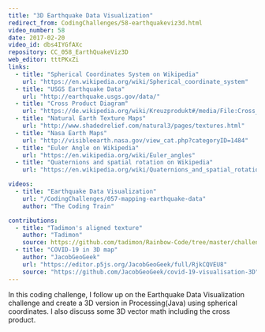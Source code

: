 ```yaml
---
title: "3D Earthquake Data Visualization"
redirect_from: CodingChallenges/58-earthquakeviz3d.html
video_number: 58
date: 2017-02-20
video_id: dbs4IYGfAXc
repository: CC_058_EarthQuakeViz3D
web_editor: tttPKxZi
links:
  - title: "Spherical Coordinates System on Wikipedia"
    url: "https://en.wikipedia.org/wiki/Spherical_coordinate_system"
  - title: "USGS Earthquake Data"
    url: "http://earthquake.usgs.gov/data/"
  - title: "Cross Product Diagram"
    url: "https://de.wikipedia.org/wiki/Kreuzprodukt#/media/File:Cross_product_parallelogram.svg"
  - title: "Natural Earth Texture Maps"
    url: "http://www.shadedrelief.com/natural3/pages/textures.html"
  - title: "Nasa Earth Maps"
    url: "http://visibleearth.nasa.gov/view_cat.php?categoryID=1484"
  - title: "Euler Angle on Wikipedia"
    url: "https://en.wikipedia.org/wiki/Euler_angles"
  - title: "Quaternions and spatial rotation on Wikipedia"
    url: "https://en.wikipedia.org/wiki/Quaternions_and_spatial_rotation"

videos:
  - title: "Earthquake Data Visualization"
    url: "/CodingChallenges/057-mapping-earthquake-data"
    author: "The Coding Train"

contributions:
  - title: "Tadimon's aligned texture"
    author: "Tadimon"
    source: https://github.com/tadimon/Rainbow-Code/tree/master/challenges/CC_058_EarthQuakeViz3D
  - title: "COVID-19 in 3D map"
    author: "JacobGeoGeek"
    url: "https://editor.p5js.org/JacobGeoGeek/full/RjkCQVEU8"
    source: "https://github.com/JacobGeoGeek/covid-19-visualisation-3D"
---
```

In this coding challenge, I follow up on the Earthquake Data Visualization challenge and create a 3D version in Processing(Java) using spherical coordinates. I also discuss some 3D vector math including the cross product.
